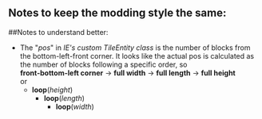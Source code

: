 ## Notes to keep the modding style the same:

##Notes to understand better:
* The "*pos*" in *IE's custom TileEntity class* is the number of blocks from the
bottom-left-front corner. It looks like the actual pos is calculated as the number
of blocks following a specific order, so  
**front-bottom-left corner** &rarr; **full width** &rarr; **full length** &rarr;
**full height**  
or  
    * **loop**(*height*)  
       * **loop**(*length*)  
          * **loop**(*width*)
